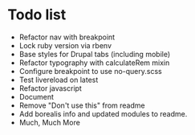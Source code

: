 # Todo list

* Refactor nav with breakpoint
* Lock ruby version via rbenv
* Base styles for Drupal tabs (including mobile)
* Refactor typography with calculateRem mixin
* Configure breakpoint to use no-query.scss
* Test livereload on latest
* Refactor javascript
* Document
* Remove "Don't use this" from readme
* Add borealis info and updated modules to readme.
* Much, Much More